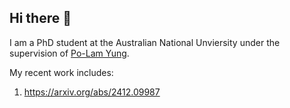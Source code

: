 ## Hi there 👋

I am a PhD student at the Australian National Unviersity under the supervision of [Po-Lam Yung](https://maths-people.anu.edu.au/~plyung/).

My recent work includes:

1. https://arxiv.org/abs/2412.09987

<!--
**Wen-Zha/Wen-Zha** is a ✨ _special_ ✨ repository because its `README.md` (this file) appears on your GitHub profile.

Here are some ideas to get you started:

- 🔭 I’m currently working on ...
- 🌱 I’m currently learning ...
- 👯 I’m looking to collaborate on ...
- 🤔 I’m looking for help with ...
- 💬 Ask me about ...
- 📫 How to reach me: ...
- 😄 Pronouns: ...
- ⚡ Fun fact: ...
-->
